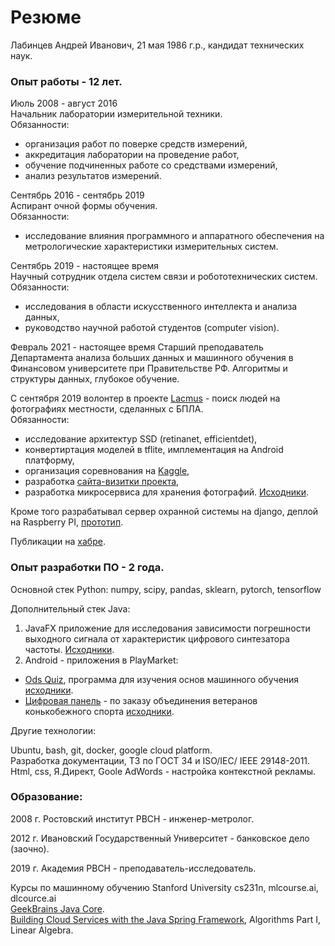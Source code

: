 # **Резюме**

Лабинцев Андрей Иванович, 21 мая 1986 г.р., кандидат технических наук.  

### Опыт работы - 12 лет.  

Июль 2008 - август 2016  
Начальник лаборатории измерительной техники.  
Обязанности:  
- организация работ по поверке средств измерений, 
- аккредитация лаборатории на проведение работ,  
- обучение подчиненных работе со средствами измерений,
- анализ результатов измерений.  

Сентябрь 2016 - сентябрь 2019  
Аспирант очной формы обучения.  
Обязанности:  
- исследование влияния программного и аппаратного обеспечения на метрологические характеристики измерительных систем.  

Сентябрь 2019 - настоящее время  
Научный сотрудник отдела систем связи и робототехнических систем.  
Обязанности:  
- исследования в области искусственного интеллекта и анализа данных,
- руководство научной работой студентов (computer vision).  

Февраль 2021 - настоящее время
Старший преподаватель Департамента анализа больших данных и машинного обучения в Финансовом университете при Правительстве РФ. Алгоритмы и структуры данных, глубокое обучение.

С сентября 2019 волонтер в проекте [Lacmus](https://habr.com/ru/company/ods/blog/483616/) - поиск людей на фотографиях местности, сделанных с БПЛА.  
Обязанности: 
- исследование архитектур SSD (retinanet, efficientdet), 
- конвертиртация моделей в tflite, имплементация на Android платформу, 
- организация соревнования на [Kaggle](https://www.kaggle.com/c/lacmus-foundation/overview), 
- разработка [сайта-визитки проекта](https://lacmus-foundation.github.io), 
- разработка микросервиса для хранения фотографий. [Исходники](https://github.com/balezz/ObdServer).  

Кроме того разрабатывал сервер охранной системы на django, деплой на Raspberry PI, [прототип](https://github.com/balezz/server-krepost).  

Публикации на [хабре](https://habr.com/ru/users/balezz/posts/).

### Опыт разработки ПО - 2 года.  
Основной стек Python: numpy, scipy, pandas, sklearn, pytorch, tensorflow  

Дополнительный стек Java:  

1. JavaFX приложение для исследования зависимости погрешности выходного сигнала от характеристик цифрового синтезатора частоты. [Исходники](https://github.com/balezz/DdsAccuracy).  
2. Android - приложения в PlayMarket:  
- [Ods Quiz](https://play.google.com/store/apps/details?id=ru.balezz.odscards), программа для изучения основ машинного обучения [исходники](https://github.com/balezz/OdsQuiz).
- [Цифровая панель](https://play.google.com/store/apps/details?id=ru.balezz.numpanel) - по заказу объединения ветеранов конькобежного спорта   [исходники](https://github.com/balezz/NumPanel).  

Другие технологии:  

Ubuntu, bash, git, docker, google cloud platform.  
Разработка документации, ТЗ по ГОСТ 34 и ISO/IEC/ IEEE 29148-2011.  
Html, css, Я.Директ, Goole AdWords - настройка контекстной рекламы.


### Образование:  

2008 г. Ростовский институт РВСН - инженер-метролог.  

2012 г. Ивановский Государственный Университет - банковское дело (заочно).  

2019 г. Академия РВСН - преподаватель-исследователь.

Курсы по машинному обучению Stanford University cs231n,  mlcourse.ai, dlcource.ai    
[GeekBrains Java Core](https://geekbrains.ru/go/Zi5Gyc).  
[Building Cloud Services with the Java Spring Framework](https://coursera.org/share/fdbe91abf86b30294ca8921e6930020c), Algorithms Part I, Linear Algebra.  
  

